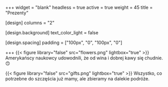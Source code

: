 +++
widget = "blank"
headless = true
active = true
weight = 45
title = "Prezenty"

[design]
  columns = "2"

[design.background]
  text_color_light = false

[design.spacing]
  padding = ["100px", "0", "100px", "0"]
  
+++
{{< figure library="false" src="flowers.png" lightbox="true" >}}
Amerykańscy naukowcy udowodnili, że od wina i dobrej kawy się chudnie. :upside_down_face:

{{< figure library="false" src="gifts.png" lightbox="true" >}}
Wszystko, co potrzebne do szczęścia już mamy, ale zbieramy na dalekie podróże.
